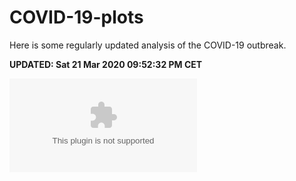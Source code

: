 # COVID-19-plots

Here is some regularly updated analysis of the COVID-19 outbreak.

**UPDATED:  Sat 21 Mar 2020 09:52:32 PM CET**

![Some Plots](plots.eps)
